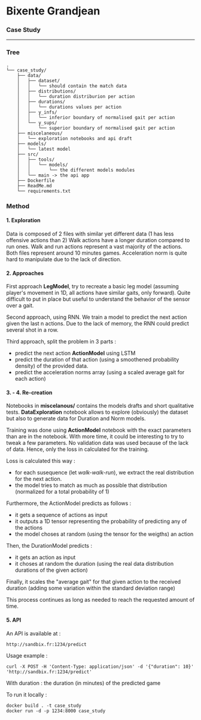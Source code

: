# Bixente Grandjean
### Case Study

---
### Tree
```
.
└── case_study/
    ├── data/
    │   ├── dataset/
    │   │   └── should contain the match data
    │   ├── distributions/
    │   │   └── duration distriburion per action
    │   ├── durations/
    │   │   └── durations values per action
    │   ├── y_infs/
    │   │   └── inferior boundary of normalised gait per action
    │   └── y_sups/
    │       └── superior boundary of normalised gait per action
    ├── miscelaneous/
    │   └── exploration notebooks and api draft
    ├── models/
    │   └── latest model
    ├── src/
    │   ├── tools/
    │   │   └── models/
    │   │       └── the different models modules
    │   └── main -> the api app
    ├── Dockerfile
    ├── ReadMe.md
    └── requirements.txt

```

### Method

#### 1. Exploration

Data is composed of 2 files with similar yet different data (1 has less offensive actions than 2)
Walk actions have a longer duration compared to run ones.
Walk and run actions represent a vast majority of the actions.
Both files represent around 10 minutes games.
Acceleration norm is quite hard to manipulate due to the lack of direction.

#### 2. Approaches

First approach **LegModel**, try to recreate a basic leg model (assuming player's movement in 1D, all actions have similar gaits, only forward).
Quite difficult to put in place but useful to understand the behavior of the sensor over a gait.

Second approach, using RNN. We train a model to predict the next action given the last n actions.
Due to the lack of memory, the RNN could predict several shot in a row.

Third approach, split the problem in 3 parts :
- predict the next action **ActionModel** using LSTM
- predict the duration of that action (using a smoothened probability density) of the provided data.
- predict the acceleration norms array (using a scaled average gait for each action)

#### 3. - 4. Re-creation

Notebooks in **miscelanous/** contains the models drafts and short qualitative tests.
**DataExploration** notebook allows to explore (obviously) the dataset but also to generate data for Duration and Norm models.

Training was done using **ActionModel** notebook with the exact parameters than are in the notebook.
With more time, it could be interesting to try to tweak a few parameters.
No validation data was used because of the lack of data. Hence, only the loss in calculated for the training.

Loss is calculated this way :
- for each susequence (let *walk-walk-run*), we extract the real distribution for the next action.
- the model tries to match as much as possible that distribution (normalized for a total probability of 1)


Furthermore, the ActionModel predicts as follows :
- it gets a sequence of actions as input
- it outputs a 1D tensor representing the probability of predicting any of the actions
- the model choses at random (using the tensor for the weigths) an action

Then, the DurationModel predicts :
- it gets an action as input
- it choses at random the duration (using the real data distribution durations of the given action)

Finally, it scales the "average gait" for that given action to the received duration (adding some variation within the standard deviation range)

This process continues as long as needed to reach the requested amount of time.

#### 5. API

An API is available at :
```
http://sandbix.fr:1234/predict
```
Usage example :
```
curl -X POST -H 'Content-Type: application/json' -d '{"duration": 10}' 'http://sandbix.fr:1234/predict'
```
With duration : the duration (in minutes) of the predicted game

To run it locally :
```
docker build . -t case_study
docker run -d -p 1234:8000 case_study
```

